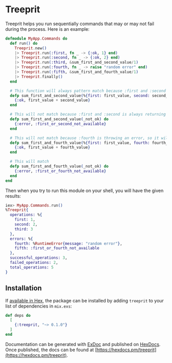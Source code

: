 # Treeprit

Treeprit helps you run sequentially commands that may or may not fail during the process. Here is an example:

```Elixir
defmodule MyApp.Commands do
  def run() do
    Treeprit.new()
    |> Treeprit.run(:first, fn _ -> {:ok, 1} end)
    |> Treeprit.run(:second, fn _ -> {:ok, 2} end)
    |> Treeprit.run(:third, &sum_first_and_second_value/1)
    |> Treeprit.run(:fourth, fn _ -> raise "random error" end)
    |> Treeprit.run(:fifth, &sum_first_and_fourth_value/1)
    |> Treeprit.finally()
  end

  # This function will always pattern match because :first and :second runners has these return values
  defp sum_first_and_second_value(%{first: first_value, second: second_value}) do
    {:ok, first_value + second_value}
  end

  # This will not match because :first and :second is always returning {:ok, value}
  defp sum_first_and_second_value(_not_ok) do
    {:error, :first_or_second_not_available}
  end

  # This will not match because :fourth is throwing an error, so it will never pattern match with fourth atom inside the map
  defp sum_first_and_fourth_value(%{first: first_value, fourth: fourth_value}) do
    {:ok, first_value + fourth_value}
  end

  # This will match
  defp sum_first_and_fourth_value(_not_ok) do
    {:error, :first_or_fourth_not_available}
  end
end
```

Then when you try to run this module on your shell, you will have the given results:

```Elixir
iex> MyApp.Commands.run()
%Treeprit{
  operations: %{
    first: 1,
    second: 2,
    third: 3
  },
  errors: %{
    fourth: %RuntimeError{message: "random error"},
    fifth: :first_or_fourth_not_available
  },
  successful_operations: 3,
  failed_operations: 2,
  total_operations: 5
}
```

## Installation

If [available in Hex](https://hex.pm/docs/publish), the package can be installed
by adding `treeprit` to your list of dependencies in `mix.exs`:

```elixir
def deps do
  [
    {:treeprit, "~> 0.1.0"}
  ]
end
```

Documentation can be generated with [ExDoc](https://github.com/elixir-lang/ex_doc)
and published on [HexDocs](https://hexdocs.pm). Once published, the docs can
be found at [https://hexdocs.pm/treeprit](https://hexdocs.pm/treeprit).

